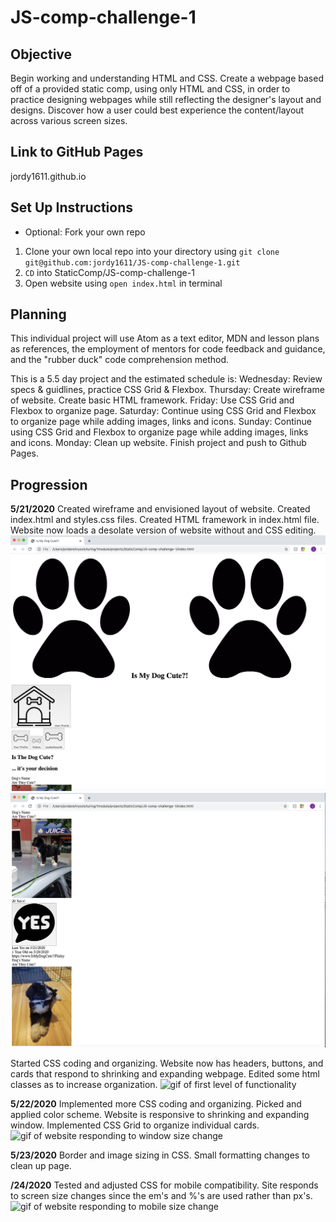 # JS-comp-challenge-1

## Objective
Begin working and understanding HTML and CSS. Create a webpage based off of a provided static comp, using only HTML and CSS, in order to practice designing webpages while still reflecting the designer's layout and designs. Discover how a user could best experience the content/layout across various screen sizes.

## Link to GitHub Pages
jordy1611.github.io

## Set Up Instructions
* Optional: Fork your own repo
1. Clone your own local repo into your directory using `git clone git@github.com:jordy1611/JS-comp-challenge-1.git`
2. `CD` into StaticComp/JS-comp-challenge-1
3. Open website using `open index.html` in terminal

## Planning
This individual project will use Atom as a text editor, MDN and lesson plans as references, the employment of mentors for code feedback and guidance, and the "rubber duck" code comprehension method.

This is a 5.5 day project and the estimated schedule is:
Wednesday: Review specs & guidlines, practice CSS Grid & Flexbox.
Thursday: Create wireframe of website. Create basic HTML framework.
Friday: Use CSS Grid and Flexbox to organize page.
Saturday: Continue using CSS Grid and Flexbox to organize page while adding images, links and icons.
Sunday: Continue using CSS Grid and Flexbox to organize page while adding images, links and icons.
Monday: Clean up website. Finish project and push to Github Pages.

## Progression
**5/21/2020**
Created wireframe and envisioned layout of website. Created index.html and styles.css files. Created HTML framework in index.html file. Website now loads a desolate version of website without and CSS editing.
![screenshot of page with only img-scaling CSS](/assets/htmlScreenshot1.png)
![screenshot of page with only img-scaling CSS](/assets/htmlScreenshot2.png)

Started CSS coding and organizing. Website now has headers, buttons, and cards that respond to shrinking and expanding webpage. Edited some html classes as to increase organization.
![gif of first level of functionality](/assets/staticcomp1.gif)

**5/22/2020**
Implemented more CSS coding and organizing. Picked and applied color scheme. Website is responsive to shrinking and expanding window. Implemented CSS Grid to organize individual cards.
![gif of website responding to window size change](/assets/finalCapture1.gif)

**5/23/2020**
Border and image sizing in CSS. Small formatting changes to clean up page.

**/24/2020**
Tested and adjusted CSS for mobile compatibility. Site responds to screen size changes since the em's and %'s are used rather than px's.
![gif of website responding to mobile size change](/assets/finalCapture2.gif)
